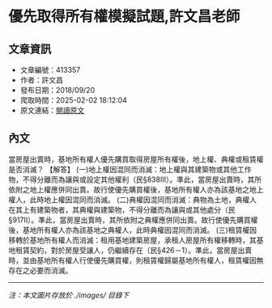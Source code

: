 # 優先取得所有權模擬試題,許文昌老師

## 文章資訊
- 文章編號：413357
- 作者：許文昌
- 發布日期：2018/09/20
- 爬取時間：2025-02-02 18:12:04
- 原文連結：[閱讀原文](https://real-estate.get.com.tw/Columns/detail.aspx?no=413357)

## 內文
當房屋出賣時，基地所有權人優先購買取得房屋所有權後，地上權、典權或租賃權是否消滅？
【解答】
(一)地上權因混同而消滅：地上權與其建築物或其他工作物，不得分離而為讓與或設定其他權利（民§838Ⅲ）。準此，當房屋出賣時，其所依附之地上權應併同出賣。故行使優先購買權後，基地所有權人亦為該基地之地上權人，此時地上權因混同而消滅。
(二)典權因混同而消滅：典物為土地，典權人在其上有建築物者，其典權與建築物，不得分離而為讓與或其他處分（民§917Ⅱ）。準此，當房屋出賣時，其所依附之典權應併同出賣。故行使優先購買權後，基地所有權人亦為該基地之典權人，此時典權因混同而消滅。
(三)租賃權因移轉於基地所有權人而消滅：租用基地建築房屋，承租人房屋所有權移轉時，其基地租賃契約，對於房屋受讓人，仍繼續存在（民§426－1）。準此，當房屋出賣時，並由基地所有權人行使優先購買權，則租賃權歸屬基地所有權人，租賃權因無存在之必要而消滅。

---
*注：本文圖片存放於 ./images/ 目錄下*

